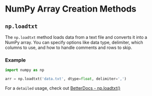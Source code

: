 # NumPy Array Creation Methods

## `np.loadtxt`

The `np.loadtxt` method loads data from a text file and converts it into a NumPy array. You can specify options like data type, delimiter, which columns to use, and how to handle comments and rows to skip.

### Example

```python
import numpy as np

arr = np.loadtxt('data.txt', dtype=float, delimiter=',')
```

For a `detailed` usage, check out [BetterDocs - np.loadtxt()](https://betterdocs.tech/python/libs/numpy/stable/creation/loadtxt)